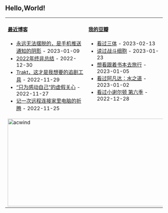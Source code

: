 ## Hello,World!

<table width="95%">
<tr>
<td valign="top" width="50%">

#### <a href="https://blog.acwinds.com" target="_blank">最近博客</a>

<!-- blog starts -->
* <a href='https://blog.acwinds.com/%E5%BF%83%E6%83%85%E9%9A%8F%E7%AC%94/2023/01/09/phonepush.html' target='_blank'>永远无法摆脱的，是手机推送通知的阴影</a> - 2023-01-09
* <a href='https://blog.acwinds.com/%E5%BF%83%E6%83%85%E9%9A%8F%E7%AC%94/2022/12/30/2022ending.html' target='_blank'>2022年终非总结</a> - 2022-12-30
* <a href='https://blog.acwinds.com/%E6%88%91%E7%88%B1%E7%BE%8E%E5%89%A7/2022/11/29/Trakt.html' target='_blank'>Trakt，这才是我想要的追剧工具</a> - 2022-11-29
* <a href='https://blog.acwinds.com/%E5%BF%83%E6%83%85%E9%9A%8F%E7%AC%94/2022/11/27/false-touching.html' target='_blank'>“只为感动自己”的虚假关心</a> - 2022-11-27
* <a href='https://blog.acwinds.com/%E4%BB%A3%E7%A0%81%E4%BA%BA%E7%94%9F/2022/11/25/how-to-connect-my-home-pc.html' target='_blank'>记一次远程连接家里电脑的折腾</a> - 2022-11-25
<!-- blog ends -->
</td>

<td valign="top" width="50%">
 
#### <a href="https://www.douban.com/people/140078908/" target="_blank">我的豆瓣</a>

<!-- douban starts -->
* <a href='http://movie.douban.com/subject/26647087/' target='_blank'>看过三体</a> - 2023-02-13
* <a href='https://book.douban.com/subject/36108560/' target='_blank'>读过战斗细胞</a> - 2023-01-23
* <a href='http://movie.douban.com/subject/34927954/' target='_blank'>想看跟着书本去旅行</a> - 2023-01-05
* <a href='http://movie.douban.com/subject/4811774/' target='_blank'>看过阿凡达：水之道</a> - 2023-01-02
* <a href='http://movie.douban.com/subject/35420024/' target='_blank'>看过小谢尔顿 第六季</a> - 2022-12-28
<!-- douban ends -->


</td>

</tr>
 <tr><td colspan="2"><a target="_blank" href="https://trakt.tv/users/acwind"><img width="500" height="281" alt="acwind" src="https://widgets.trakt.tv/users/1f712e5c320ac20984774069f2b6daa7/watched/fanart2@2x.jpg" /></a></td></tr>
  
</table>

